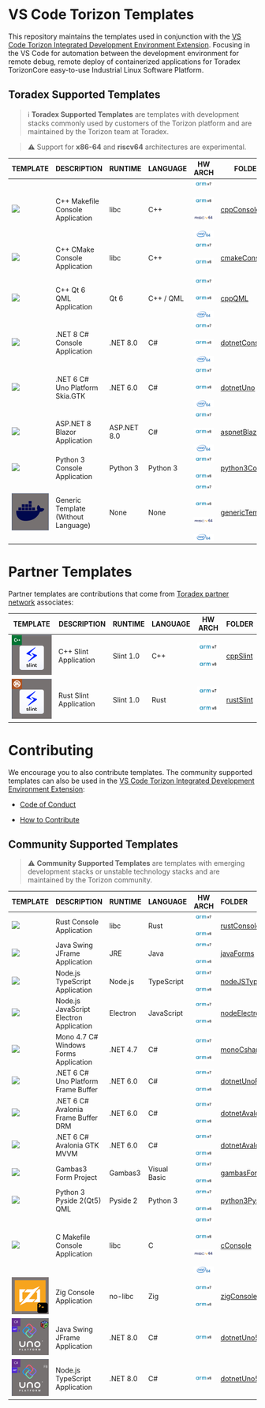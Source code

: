 # VS Code Torizon Templates

This repository maintains the templates used in conjunction with the [VS Code Torizon Integrated Development Environment Extension](https://developer.toradex.com/torizon/application-development/ide-extension/). Focusing in the VS Code for automation between the development environment for remote debug, remote deploy of containerized applications for Toradex TorizonCore easy-to-use Industrial Linux Software Platform.

## Toradex Supported Templates

> ℹ️ **Toradex Supported Templates** are templates with development stacks commonly used by customers of the Torizon platform and are maintained by the Torizon team at Toradex.

> ⚠️ Support for **x86-64** and **riscv64** architectures are experimental.

| TEMPLATE                                    | DESCRIPTION                         | RUNTIME     | LANGUAGE  | HW ARCH                                                                                                                                                                                      | FOLDER                               |
| ------------------------------------------- | ----------------------------------- | ----------- | --------- | -------------------------------------------------------------------------------------------------------------------------------------------------------------------------------------------- | ------------------------------------ |
| ![](assets/img/cppconsole.png?raw=true)     | C++ Makefile Console Application    | libc        | C++       | ![](assets/img/arm32.png?raw=true&id=2) ![](assets/img/arm64.png?raw=true&id=2) ![](assets/img/riscv64.png?raw=true&id=2) ![](assets/img/x8664.png?raw=true&id=2)                            | [cppConsole](./cppConsole)           |
| ![](assets/img/cmakeconsole.png?raw=true)   | C++ CMake Console Application       | libc        | C++       | ![](assets/img/arm32.png?raw=true&id=2) ![](assets/img/arm64.png?raw=true&id=2)                                                                                                              | [cmakeConsole](./cmakeConsole)       |
| ![](assets/img/qt6qml.png?raw=true)         | C++ Qt 6 QML Application            | Qt 6        | C++ / QML | ![](assets/img/arm32.png?raw=true&id=2) ![](assets/img/arm64.png?raw=true&id=2)  ![](assets/img/x8664.png?raw=true&id=2)                                                                     | [cppQML](./cppQML)                   |
| ![](assets/img/dotnetconsole.png?raw=true)  | .NET 8 C# Console Application       | .NET 8.0    | C#        | ![](assets/img/arm32.png?raw=true&id=2) ![](assets/img/arm64.png?raw=true&id=2)  ![](assets/img/x8664.png?raw=true&id=2)                                                                     | [dotnetConsole](./dotnetConsole)     |
| ![](assets/img/unogtk.png?raw=true)         | .NET 6 C# Uno Platform Skia.GTK     | .NET 6.0    | C#        | ![](assets/img/arm32.png?raw=true&id=2) ![](assets/img/arm64.png?raw=true&id=2)  ![](assets/img/x8664.png?raw=true&id=2)                                                                     | [dotnetUno](./dotnetUno)             |
| ![](assets/img/aspnetblazor.png?raw=true)   | ASP.NET 8 Blazor Application        | ASP.NET 8.0 | C#        | ![](assets/img/arm32.png?raw=true&id=2) ![](assets/img/arm64.png?raw=true&id=2)  ![](assets/img/x8664.png?raw=true&id=2)                                                                     | [aspnetBlazor](./aspnetBlazor)       |
| ![](assets/img/python3console.png?raw=true) | Python 3 Console Application        | Python 3    | Python 3  | ![](assets/img/arm32.png?raw=true&id=2) ![](assets/img/arm64.png?raw=true&id=2)                                                                                                              | [python3Console](./python3Console)   |
| ![](assets/img/genericTemplate.png?raw=true)| Generic Template (Without Language) | None        | None      | ![](assets/img/arm32.png?raw=true&id=2) ![](assets/img/arm64.png?raw=true&id=2) ![](assets/img/riscv64.png?raw=true&id=2) ![](assets/img/x8664.png?raw=true&id=2)                            | [genericTemplate](./genericTemplate) |


# Partner Templates

Partner templates are contributions that come from [Toradex partner network](https://www.toradex.com/support/partner-network) associates:

| TEMPLATE                                | DESCRIPTION            | RUNTIME   | LANGUAGE | HW ARCH                                                                         | FOLDER                   |
| --------------------------------------- | ---------------------- | --------- | -------- | ------------------------------------------------------------------------------- | ------------------------ |
| ![](assets/img/slint-cpp.png?raw=true)  | C++ Slint Application  | Slint 1.0 | C++      | ![](assets/img/arm32.png?raw=true&id=2) ![](assets/img/arm64.png?raw=true&id=2) | [cppSlint](./cppSlint)   |
| ![](assets/img/slint-rust.png?raw=true) | Rust Slint Application | Slint 1.0 | Rust     | ![](assets/img/arm32.png?raw=true&id=2) ![](assets/img/arm64.png?raw=true&id=2) | [rustSlint](./rustSlint) |



# Contributing

We encourage you to also contribute templates. The community supported templates can also be used in the [VS Code Torizon Integrated Development Environment Extension](https://developer.toradex.com/torizon/application-development/ide-extension/):

- [Code of Conduct](./CODE_OF_CONDUCT.md)

- [How to Contribute](./CONTRIBUTING.md)

## Community Supported Templates

> ⚠️ **Community Supported Templates** are templates with emerging development stacks or unstable technology stacks and are maintained by the Torizon community.

| TEMPLATE                                         | DESCRIPTION                             | RUNTIME  | LANGUAGE     | HW ARCH                                                                                                                                                            | FOLDER                                                   | CONTRIBUTOR                                                                                                  |
| -------------------------------------------------| --------------------------------------- | -------- | ------------ | ------------------------------------------------------------------------------------------------------------------------------------------------------------------ |:-------------------------------------------------------- | ------------------------------------------------------------------------------------------------------------ |
| ![](assets/img/rust-console.png?raw=true)        | Rust Console Application                | libc     | Rust         | ![](assets/img/arm32.png?raw=true&id=2) ![](assets/img/arm64.png?raw=true&id=2)                                                                                    | [rustConsole](./rustConsole)                             | ![](https://avatars.githubusercontent.com/u/19845403?v=4) [@skkywalker](https://www.github.com/skkywalker)    |
| ![](assets/img/jframe.png?raw=true)              | Java Swing JFrame Application           | JRE      | Java         | ![](assets/img/arm32.png?raw=true&id=2) ![](assets/img/arm64.png?raw=true&id=2)                                                                                    | [javaForms](./javaForms)                                 | ![](https://avatars.githubusercontent.com/u/2633321?v=4) [@microhobby](https://www.github.com/microhobby)    |
| ![](assets/img/nodejsts.png?raw=true)            | Node.js TypeScript Application          | Node.js  | TypeScript   | ![](assets/img/arm32.png?raw=true&id=2) ![](assets/img/arm64.png?raw=true&id=2)                                                                                    | [nodeJSTypeScript](./nodeJSTypeScript)                   | ![](https://avatars.githubusercontent.com/u/2633321?v=4) [@microhobby](https://www.github.com/microhobby)    |
| ![](assets/img/electronjs.png?raw=true)          | Node.js JavaScript Electron Application | Electron | JavaScript   | ![](assets/img/arm32.png?raw=true&id=2) ![](assets/img/arm64.png?raw=true&id=2)                                                                                    | [nodeElectron](./nodeElectron)                           | ![](https://avatars.githubusercontent.com/u/2633321?v=4) [@microhobby](https://www.github.com/microhobby)    |
| ![](assets/img/monowinforms.png?raw=true)        | Mono 4.7 C# Windows Forms Application   | .NET 4.7 | C#           | ![](assets/img/arm32.png?raw=true&id=2) ![](assets/img/arm64.png?raw=true&id=2)                                                                                    | [monoCsharpForms](./monoCsharpForms)                     | ![](https://avatars.githubusercontent.com/u/2633321?v=4) [@microhobby](https://www.github.com/microhobby)    |
| ![](assets/img/unofbdrm.png?raw=true)            | .NET 6 C# Uno Platform Frame Buffer     | .NET 6.0 | C#           | ![](assets/img/arm32.png?raw=true&id=2) ![](assets/img/arm64.png?raw=true&id=2)                                                                                    | [dotnetUnoFrameBuffer](./dotnetUnoFrameBuffer)           | ![](https://avatars.githubusercontent.com/u/2633321?v=4) [@microhobby](https://www.github.com/microhobby)    |
| ![](assets/img/avaloniafbdrm.png?raw=true)       | .NET 6 C# Avalonia Frame Buffer DRM     | .NET 6.0 | C#           | ![](assets/img/arm32.png?raw=true&id=2) ![](assets/img/arm64.png?raw=true&id=2)                                                                                    | [dotnetAvaloniaFrameBuffer](./dotnetAvaloniaFrameBuffer) | ![](https://avatars.githubusercontent.com/u/2633321?v=4) [@microhobby](https://www.github.com/microhobby)    |
| ![](assets/img/avaloniagtk.png?raw=true)         | .NET 6 C# Avalonia GTK MVVM             | .NET 6.0 | C#           | ![](assets/img/arm32.png?raw=true&id=2) ![](assets/img/arm64.png?raw=true&id=2)                                                                                    | [dotnetAvalonia](./dotnetAvalonia)                       | ![](https://avatars.githubusercontent.com/u/2633321?v=4) [@microhobby](https://www.github.com/microhobby)    |
| ![](assets/img/gambasform.png?raw=true)          | Gambas3 Form Project                    | Gambas3  | Visual Basic | ![](assets/img/arm32.png?raw=true&id=2) ![](assets/img/arm64.png?raw=true&id=2)                                                                                    | [gambasForms](./gambasForms)                             | ![](https://avatars.githubusercontent.com/u/2633321?v=4) [@microhobby](https://www.github.com/microhobby)    |
| ![](assets/img/python3console.png?raw=true)      | Python 3 Pyside 2(Qt5) QML              | Pyside 2 | Python 3     | ![](assets/img/arm32.png?raw=true&id=2) ![](assets/img/arm64.png?raw=true&id=2)                                                                                    | [python3Pyside2QML](./python3Pyside2QML)                 | ![](https://avatars.githubusercontent.com/u/83607022?v=4) [@andreriesco](https://www.github.com/andreriesco) |
| ![](assets/img/cconsole.png?raw=true)            | C Makefile Console Application          | libc     | C            | ![](assets/img/arm32.png?raw=true&id=2) ![](assets/img/arm64.png?raw=true&id=2) ![](assets/img/riscv64.png?raw=true&id=2) ![](assets/img/x8664.png?raw=true&id=2)  | [cConsole](./cConsole)                                   | ![](https://avatars.githubusercontent.com/u/19562097?v=4) [@hiagofranco](https://www.github.com/hiagofranco) |
| ![](assets/img/zig-console.png?raw=true)         | Zig Console Application                 | no-libc  | Zig          | ![](assets/img/arm32.png?raw=true&id=2) ![](assets/img/arm64.png?raw=true&id=2)                                                                                    | [zigConsole](./zigConsole)                               | ![](https://avatars.githubusercontent.com/u/6756180?v=4) [@kassane](https://www.github.com/kassane)          |
| ![](assets/img/unogtk5.png?raw=true)             | Java Swing JFrame Application           | .NET 8.0 | C#           | ![](assets/img/arm64.png?raw=true&id=2)                                                                                                                            | [dotnetUno5](./dotnetUno5)                               | ![](https://avatars.githubusercontent.com/u/2633321?v=4) [@microhobby](https://www.github.com/microhobby)    |
| ![](assets/img/unofbdrm5.png?raw=true)           | Node.js TypeScript Application          | .NET 8.0 | C#           | ![](assets/img/arm64.png?raw=true&id=2)                                                                                                                            | [dotnetUno5FrameBuffer](./dotnetUno5FrameBuffer)         | ![](https://avatars.githubusercontent.com/u/2633321?v=4) [@microhobby](https://www.github.com/microhobby)    |
